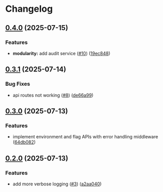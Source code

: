 # Changelog

## [0.4.0](https://github.com/cheetahbyte/flagly/compare/v0.3.1...v0.4.0) (2025-07-15)


### Features

* **modularity:** add audit service ([#10](https://github.com/cheetahbyte/flagly/issues/10)) ([19ec848](https://github.com/cheetahbyte/flagly/commit/19ec84849a952263d78a16c0665ab1e6e3c65d26))

## [0.3.1](https://github.com/cheetahbyte/flagly/compare/v0.3.0...v0.3.1) (2025-07-14)


### Bug Fixes

* api routes not working ([#8](https://github.com/cheetahbyte/flagly/issues/8)) ([de66a99](https://github.com/cheetahbyte/flagly/commit/de66a995c29562547f14706d0c80d84dae1197cf))

## [0.3.0](https://github.com/cheetahbyte/flagly/compare/v0.2.0...v0.3.0) (2025-07-13)


### Features

* implement environment and flag APIs with error handling middleware ([64db082](https://github.com/cheetahbyte/flagly/commit/64db0821f5628c5121d68107d8c1117c1564e811))

## [0.2.0](https://github.com/cheetahbyte/flagly/compare/v0.1.0...v0.2.0) (2025-07-13)


### Features

* add more verbose logging ([#3](https://github.com/cheetahbyte/flagly/issues/3)) ([a2aa040](https://github.com/cheetahbyte/flagly/commit/a2aa04011f4a1508977db142797b03e25a8d0ecd))
